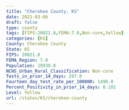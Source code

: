 ```yaml
---
title: "Cherokee County, KS"
date: 2021-03-06
draft: false
type: county
tags: [FIPS:20021.0,FEMA:7.0,Non-core,Yellow]
categories: [KS]
County: Cherokee County
State: KS
FIPS: 20021.0
FEMA_Region: 7.0
Population: 19939.0
NCHS_Urban_Rural_Classification: Non-core
Tests_in_prior_14_days: 297.0
Fourteen_day_test_rate_per_100000: 1490.0
Percent_Positivity_in_prior_14_days: 0.101
Level: Yellow
url: /states/KS/cherokee-county
---
```



